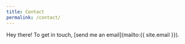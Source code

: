 ```yaml
---
title: Contact
permalink: /contact/
---
```


Hey there!  To get in touch, [send me an email](mailto:{{ site.email }}).